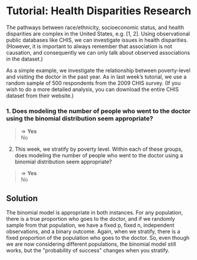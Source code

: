 # Tutorial: Health Disparities Research #
The pathways between race/ethnicity, socioeconomic status, and health disparities are complex in the United States, e.g. [1, 2]. Using observational public databases like CHIS, we can investigate issues in health disparities. (However, it is important to always remember that association is not causation, and consequently we can only talk about observed associations in the dataset.)  
  
As a simple example, we investigate the relationship between poverty-level and visiting the doctor in the past year. As in last week’s tutorial, we use a random sample of 500 respondents from the 2009 CHIS survey. (If you wish to do a more detailed analysis, you can download the entire CHIS dataset from their website.)


### 1. Does modeling the number of people who went to the doctor using the binomial distribution seem appropriate? ###
> => **Yes**  
> No 

2. This week, we stratify by poverty level. Within each of these groups, does modeling the number of people who went to the doctor using a binomial distribution seem appropriate?
> => **Yes**  
> No 


##  Solution ##
The binomial model is appropriate in both instances. For any population, there is a true proportion who goes to the doctor, and if we randomly sample from that population, we have a fixed p, fixed n, independent observations, and a binary outcome. Again, when we stratify, there is a fixed proportion of the population who goes to the doctor. So, even though we are now considering different populations, the binomial model still works, but the "probability of success" changes when you stratify.
